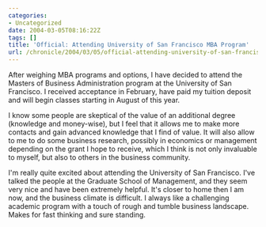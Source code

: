 ```yaml
---
categories:
- Uncategorized
date: 2004-03-05T08:16:22Z
tags: []
title: 'Official: Attending University of San Francisco MBA Program'
url: /chronicle/2004/03/05/official-attending-university-of-san-francisco-mba-program/
---
```


After weighing MBA programs and options, I have decided to attend the Masters of Business Administration program at the University of San Francisco.  I received acceptance in February, have paid my tuition deposit and will begin classes starting in August of this year.


I know some people are skeptical of the value of an additional degree (knowledge and money-wise), but I feel that it allows me to make more contacts and gain advanced knowledge that I find of value. It will also allow to me to do some business research, possibly in economics or management depending on the grant I hope to receive, which I think is not only invaluable to myself, but also to others in the business community.


I'm really quite excited about attending the University of San Francisco.  I've talked the people at the Graduate School of Management, and they seem very nice and have been extremely helpful. It's closer to home then I am now, and the business climate is difficult.  I always like a challenging academic program with a touch of rough and tumble business landscape.  Makes for fast thinking and sure standing.

